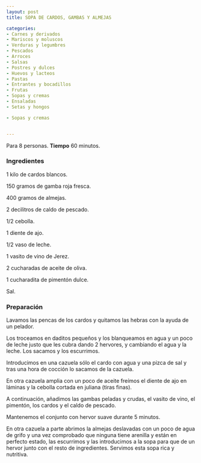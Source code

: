 ```yaml
---
layout: post
title: SOPA DE CARDOS, GAMBAS Y ALMEJAS

categories:
- Carnes y derivados
- Mariscos y moluscos
- Verduras y legumbres
- Pescados
- Arroces
- Salsas
- Postres y dulces
- Huevos y lacteos
- Pastas
- Entrantes y bocadillos
- Frutas
- Sopas y cremas
- Ensaladas
- Setas y hongos

- Sopas y cremas


---
```


Para 8 personas.
<b>Tiempo</b> 60 minutos.

<h3>Ingredientes</h3>

1 kilo de cardos blancos.

150 gramos de gamba roja fresca.

400 gramos de almejas.

2 decilitros de caldo de pescado.

1/2 cebolla.

1 diente de ajo.

1/2 vaso de leche.

1 vasito de vino de Jerez.

2 cucharadas de aceite de oliva.

1 cucharadita de pimentón dulce.

Sal.

<h3>Preparación</h3>

Lavamos las pencas de los cardos y quitamos las hebras con la ayuda de un pelador.

Los troceamos en daditos pequeños y los blanqueamos en agua y un poco de leche justo que les cubra dando 2 hervores, y cambiando el agua y la leche. Los sacamos y los escurrimos.

Introducimos en una cazuela sólo el cardo con agua y una pizca de sal y tras una hora de cocción lo sacamos de la cazuela.

En otra cazuela amplia con un poco de aceite freímos el diente de ajo en láminas y la cebolla cortada en juliana (tiras finas).

A continuación, añadimos las gambas peladas y crudas, el vasito de vino, el pimentón, los cardos y el caldo de pescado.

Mantenemos el conjunto con hervor suave durante 5 minutos.

En otra cazuela a parte abrimos la almejas deslavadas con un poco de agua de grifo y una vez comprobado que ninguna tiene arenilla y están en perfecto estado, las escurrimos y las introducimos a la sopa para que de un hervor junto con el resto de ingredientes. Servimos esta sopa rica y nutritiva.

